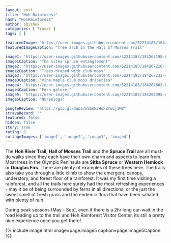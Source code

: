 ```yaml
---
layout: post
title: "Hoh Rainforest"
hash: "HohRainforest"
author: abishek
categories: [ Travel ]
tags: [ ]

featuredImage: "https://user-images.githubusercontent.com/52214183/184267177-c46ee54d-5cfb-43d9-a6f6-fd0c4ae6844c.jpg"
featuredImageCaption: "Tree arch in the Hall of Mosses Trail"

image1: "https://user-images.githubusercontent.com/52214183/184267198-8e64b4d6-f970-4da5-b716-64dd652b7b9f.jpg"
image1Caption: "The sitka spruce entanglement"
image2: "https://user-images.githubusercontent.com/52214183/184267210-f7453207-ff5e-4bcc-8957-4da4e15e42f6.jpg"
image2Caption: "Trees draped with club moss"
image3: "https://user-images.githubusercontent.com/52214183/184267232-c4d9f779-12f6-46d2-82d4-9abc60edbc46.jpg"
image3Caption: "Vine maple club moss draperies"
image4: "https://user-images.githubusercontent.com/52214183/184267663-b45c94a8-7adb-471c-b358-046e2ece169c.jpg"
image4Caption: "Fern galore!"
image5: "https://user-images.githubusercontent.com/52214183/184268395-d9960370-56af-47ea-bf1a-08a008ab4e76.jpg"
image5Caption: "Nurselogs"

googleReview: "https://goo.gl/maps/wSSoR2HoFZruLj1M8"
stravaRecord: ""
featured: false
hidden: false
story: true
rating: 5
collageImages: ['image1', 'image2', 'image3', 'image4']
---
```


The **Hoh River Trail**, **Hall of Mosses Trail** and the **Spruce Trail** are all must-do walks since they each have their own charm and aspects to learn from. Most trees in the Olympic Peninsula are **Sitka Spruce** or **Western Hemlock** or **Douglas Firs**. There are plenty of examples of these trees here. The trails also take you through a little climb to show the emergent, canopy, understory, and forest floor of a rainforest. It was my first time visiting a rainforest, and all the trails here surely had the most refreshing experiences - may it be of being surrounded by ferns in all directions, or the just the sweet smell of fresh grass and the endemic flora that have been satiated with plenty of rain.

During peak seasons (May - Sep), even if there is a 2hr long car-wait in the road leading up to the trail and Hoh Rainforest Visitor Center, its still a pretty nice experience once you get there!

{% include image.html image=page.image5 caption=page.image5Caption %}